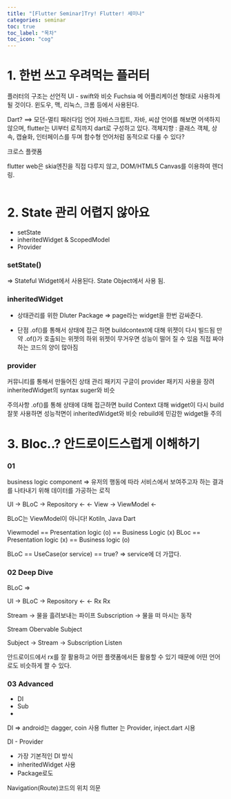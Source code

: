 ```yaml
---
title: "[Flutter Seminar]Try! Flutter! 세미나"
categories: seminar
toc: true
toc_label: "목차"
toc_icon: "cog"
---
```


# 1. 한번 쓰고 우려먹는 플러터
플러터의 구조는 선언적 UI - swift와 비슷
Fuchsia 에 어플리케이션 형태로 사용하게 될 것이다.
윈도우, 맥, 리눅스, 크롬 등에서 사용된다.

Dart? 
==> 모던-멀티 패러다임 언어
자바스크립트, 자바, 씨샵 언어를 해보면 어색하지 않으며, flutter는 UI부터 로직까지 dart로 구성하고 있다.
객체지향 : 클래스 객체, 상속, 캡슐화, 인터페이스를 두며
함수형 언어처럼 동적으로 다룰 수 있다?

크로스 플랫폼 

flutter web은 skia엔진을 직접 다루지 않고, DOM/HTML5 Canvas를 이용하여 렌더링.
<br><br>


# 2. State 관리 어렵지 않아요
* setState
* inheritedWidget & ScopedModel
* Provider

### setState()
=> Stateful Widget에서 사용된다. State<T> Object에서 사용 됨.

### inheritedWidget
* 상태관리를 위한 Dluter Package
=> page라는 widget을 한번 감싸준다. 

* 단점
.of()를 통해서 상태에 접근 하면 buildcontext에 대해 위젯이 다시 빌드됨
만약 .of()가 호출되는 위젯의 하위 위젯이 무거우면 성능이 떨어 질 수 있음
직접 짜야하는 코드의 양이 많아짐



### provider
커뮤니티를 통해서 만들어진 상태 관리 패키지
구글이 provider 패키지 사용을 장려
inheritedWidget의 syntax suger와 비슷

주의사항
.of()를 통해 상태에 대해 접근하면 build Context 대해 widget이 다시 build
잘못 사용하면 성능적면이 inheritedWidget와 비슷
rebuild에 민감한 widget들 주의


# 3. Bloc..? 안드로이드스럽게 이해하기
### 01
business logic component
=> 유저의 행동에 따라 서비스에서 보여주고자 하는 결과를 나타내기 위해 데이터를 가공하는 로직

UI -> BLoC -> Repository
   <-      <-
View -> ViewModel
     <-
     
     
BLoC는 ViewModel이 아니다!
Kotiln, Java        Dart

Viewmodel == Presentation logic (o)
          == Business Logic (x)
BLoc == Presentation logic (x)
     == Business logic (o)
   
   
BLoC == UseCase(or service) == true? => service에 더 가깝다.
 

### 02 Deep Dive

BLoC =>  

UI ->  BLoC -> Repository
   <-       <-
   Rx       Rx
   
 
 Stream -> 물을 흘려보내는 파이프
 Subscription -> 물을 떠 마시는 동작
 
Stream
Obervable
Subject

Subject -> Stream -> Subscription
                 Listen
                 
                 
안드로이드에서 rx를 잘 활용하고 어떤 플랫폼에서든 활용할 수 있기 때문에 어떤 언어로도 비슷하게 짤 수 있다.

### 03 Advanced
* DI
* Sub
* 

DI => android는 dagger, coin 사용
      flutter 는 Provider, inject.dart 시용
      

DI - Provider 
* 가장 기본적인 DI 방식
* inheritedWidget 사용
* Package로도 
 
 Navigation(Route)코드의 위치 의문
